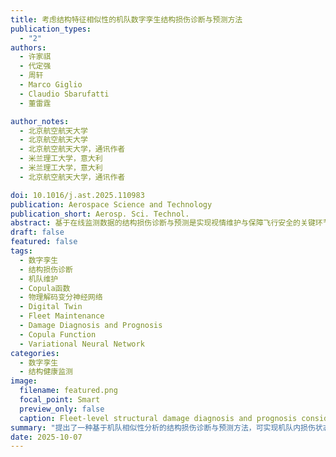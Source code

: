 ```yaml
---
title: 考虑结构特征相似性的机队数字孪生结构损伤诊断与预测方法
publication_types:
  - "2"
authors:
  - 许家祺
  - 代定强
  - 周轩
  - Marco Giglio
  - Claudio Sbarufatti
  - 董雷霆

author_notes:
  - 北京航空航天大学
  - 北京航空航天大学
  - 北京航空航天大学，通讯作者
  - 米兰理工大学，意大利
  - 米兰理工大学，意大利
  - 北京航空航天大学，通讯作者

doi: 10.1016/j.ast.2025.110983
publication: Aerospace Science and Technology
publication_short: Aerosp. Sci. Technol.
abstract: 基于在线监测数据的结构损伤诊断与预测是实现视情维护与保障飞行安全的关键环节。现有研究多聚焦于单机结构层面，忽视了机队多机间的特征相似性与损伤状态关联。针对该问题，本文提出一种融合机队信息的结构损伤诊断与预测方法。该方法引入物理解码变分神经网络（Physics-Decoded Variational Neural Network, PDVNN），实现结构特征与损伤状态的高效提取与定量描述。同时，利用Copula函数建立不同结构损伤状态的联合概率分布模型，通过特征相似性度量实现机队内损伤状态的协同更新。典型航空壁板算例验证表明，该方法在机队层面能有效提升个体损伤诊断与预测精度，显著降低服役不确定性，为机队级数字孪生框架与基于状态的维护提供有力支撑。
draft: false
featured: false
tags:
  - 数字孪生
  - 结构损伤诊断
  - 机队维护
  - Copula函数
  - 物理解码变分神经网络
  - Digital Twin
  - Fleet Maintenance
  - Damage Diagnosis and Prognosis
  - Copula Function
  - Variational Neural Network
categories:
  - 数字孪生
  - 结构健康监测
image:
  filename: featured.png
  focal_point: Smart
  preview_only: false
  caption: Fleet-level structural damage diagnosis and prognosis considering individual similarity.
summary: "提出了一种基于机队相似性分析的结构损伤诊断与预测方法，可实现机队内损伤状态的协同更新与高精度评估。"
date: 2025-10-07
---
```

